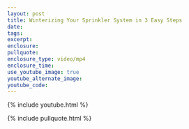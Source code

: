 ```yaml
---
layout: post
title: Winterizing Your Sprinkler System in 3 Easy Steps
date:
tags:
excerpt:
enclosure:
pullquote:
enclosure_type: video/mp4
enclosure_time:
use_youtube_image: true
youtube_alternate_image:
youtube_code:
---
```

{% include youtube.html %}

{% include pullquote.html %}
